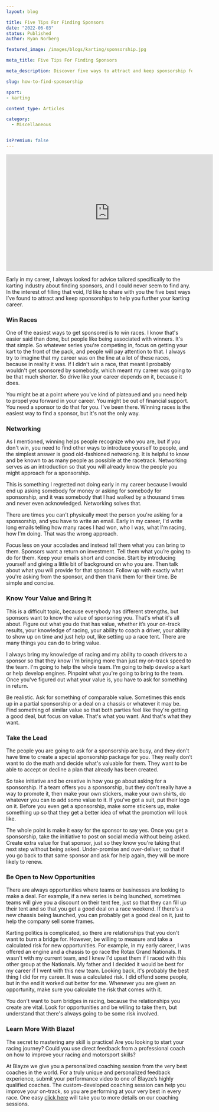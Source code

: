 ```yaml
---
layout: blog

title: Five Tips For Finding Sponsors
date: "2022-06-03"
status: Published
author: Ryan Norberg

featured_image: /images/blogs/karting/sponsorship.jpg

meta_title: Five Tips For Finding Sponsors

meta_description: Discover five ways to attract and keep sponsorship for your kart racing career. 

slug: how-to-find-sponsorship

sport:
- karting

content_type: Articles

category:
  - Miscellaneous 


isPremium: false
---
```


<iframe width="560" height="315" src="https://www.youtube.com/embed/727DcqzByxM" title="YouTube video player" frameborder="0" allow="accelerometer; autoplay; clipboard-write; encrypted-media; gyroscope; picture-in-picture" allowfullscreen></iframe>

Early in my career, I always looked for advice tailored specifically to the karting industry about finding sponsors, and I could never seem to find any. In the interest of filling that void, I’d like to share with you the five best ways I’ve found to attract and keep sponsorships to help you further your karting career. 


### Win Races

One of the easiest ways to get sponsored is to win races. I know that's easier said than done, but people like being associated with winners. It's that simple. So whatever series you're competing in, focus on getting your kart to the front of the pack, and people will pay attention to that. I always try to imagine that my career was on the line at a lot of these races, because in reality it was. If I didn't win a race, that meant I probably wouldn't get sponsored by somebody, which meant my career was going to be that much shorter. So drive like your career depends on it, because it does.


You might be at a point where you've kind of plateaued and you need help to propel you forward in your career. You might be out of financial support. You need a sponsor to do that for you. I've been there. Winning races is the easiest way to find a sponsor, but it's not the only way.

 

### Networking

As I mentioned, winning helps people recognize who you are, but if you don't win, you need to find other ways to introduce yourself to people, and the simplest answer is good old-fashioned networking. It is helpful to know and be known to as many people as possible at the racetrack. Networking serves as an introduction so that you will already know the people you might approach for a sponsorship. 


This is something I regretted not doing early in my career because I would end up asking somebody for money or asking for somebody for sponsorship, and it was somebody that I had walked by a thousand times and never even acknowledged. Networking solves that. 

 

There are times you can't physically meet the person you're asking for a sponsorship, and you have to write an email. Early in my career, I'd write long emails telling how many races I had won, who I was, what I'm racing, how I'm doing. That was the wrong approach. 

 

Focus less on your accolades and instead tell them what you can bring to them. Sponsors want a return on investment. Tell them what you’re going to do for them. Keep your emails short and concise. Start by introducing yourself and giving a little bit of background on who you are. Then talk about what you will provide for that sponsor. Follow up with exactly what you're asking from the sponsor, and then thank them for their time. Be simple and concise. 

 

### Know Your Value and Bring It

This is a difficult topic, because everybody has different strengths, but sponsors want to know the value of sponsoring you. That's what it's all about. Figure out what you do that has value, whether it’s your on-track results, your knowledge of racing, your ability to coach a driver, your ability to show up on time and just help out, like setting up a race tent. There are many things you can do to bring value. 

I always bring my knowledge of racing and my ability to coach drivers to a sponsor so that they know I'm bringing more than just my on-track speed to the team. I'm going to help the whole team. I'm going to help develop a kart or help develop engines. Pinpoint what you're going to bring to the team. Once you've figured out what your value is, you have to ask for something in return. 

Be realistic. Ask for something of comparable value. Sometimes this ends up in a partial sponsorship or a deal on a chassis or whatever it may be. Find something of similar value so that both parties feel like they're getting a good deal, but focus on value. That's what you want. And that's what they want.

 

### Take the Lead

The people you are going to ask for a sponsorship are busy, and they don't have time to create a special sponsorship package for you. They really don’t want to do the math and decide what's valuable for them. They want to be able to accept or decline a plan that already has been created. 

 

So take initiative and be creative in how you go about asking for a sponsorship. If a team offers you a sponsorship, but they don't really have a way to promote it, then make your own stickers, make your own shirts, do whatever you can to add some value to it. If you've got a suit, put their logo on it. Before you even get a sponsorship, make some stickers up, make something up so that they get a better idea of what the promotion will look like. 

The whole point is make it easy for the sponsor to say yes. Once you get a sponsorship, take the initiative to post on social media without being asked. Create extra value for that sponsor, just so they know you're taking that next step without being asked. Under-promise and over-deliver, so that if you go back to that same sponsor and ask for help again, they will be more likely to renew. 


### Be Open to New Opportunities

There are always opportunities where teams or businesses are looking to make a deal. For example, if a new series is being launched, sometimes teams will give you a discount on their tent fee, just so that they can fill up their tent and so that you get a good deal on a race weekend. If there's a new chassis being launched, you can probably get a good deal on it, just to help the company sell some frames. 

 

Karting politics is complicated, so there are relationships that you don't want to burn a bridge for. However, be willing to measure and take a calculated risk for new opportunities. For example, in my early career, I was offered an engine and a chassis to go race the Rotax Grand Nationals. It wasn't with my current team, and I knew I'd upset them if I raced with this other group at the Nationals. My father and I decided it would be best for my career if I went with this new team. Looking back, it's probably the best thing I did for my career. It was a calculated risk. I did offend some people, but in the end it worked out better for me. Whenever you are given an opportunity, make sure you calculate the risk that comes with it. 

You don't want to burn bridges in racing, because the relationships you create are vital. Look for opportunities and be willing to take them, but understand that there's always going to be some risk involved. 



### Learn More With Blaze!

The secret to mastering any skill is practice! Are you looking to start your racing journey? Could you use direct feedback from a professional coach on how to improve your racing and motorsport skills?

At Blayze we give you a personalized coaching session from the very best coaches in the world. For a truly unique and personalized feedback experience, submit your performance video to one of Blayze’s highly qualified coaches. The custom-developed coaching session can help you improve your on-track, so you are performing at your very best in every race. One easy [click here](https://blayze.io/) will take you to more details on our coaching sessions.